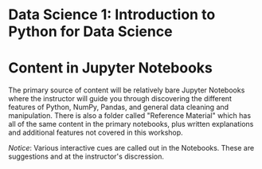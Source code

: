 # Data Science 1: Introduction to Python for Data Science

# Content in Jupyter Notebooks

The primary source of content will be relatively bare Jupyter Notebooks where the instructor will guide you through discovering the different features of Python, NumPy, Pandas, and general data cleaning and manipulation. There is also a folder called "Reference Material" which has all of the same content in the primary notebooks, plus written explanations and additional features not covered in this workshop.

*Notice*: Various interactive cues are called out in the Notebooks. These are suggestions and at the instructor's discression.
